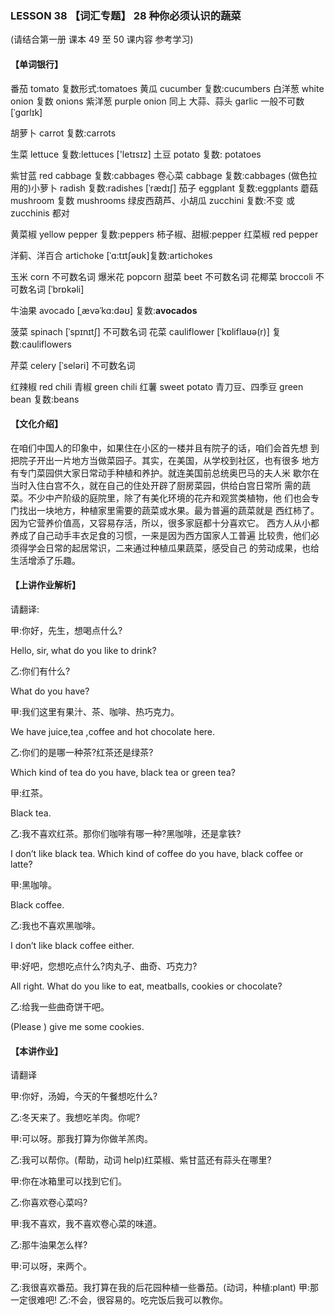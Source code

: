 ### LESSON 38 【词汇专题】 28 种你必须认识的蔬菜

(请结合第一册 课本 49 至 50 课内容 参考学习)

#### 【单词银行】

番茄 tomato 复数形式:tomatoes
黄瓜 cucumber 复数:cucumbers
白洋葱 white onion 复数 onions
紫洋葱 purple onion 同上
大蒜、蒜头 garlic 一般不可数 [ˈgɑrlɪk] 

胡萝卜 carrot 复数:carrots

生菜 lettuce 复数:lettuces ['letɪsɪz] 土豆 potato 复数: potatoes

紫甘蓝 red cabbage 复数:cabbages
卷心菜 cabbage 复数:cabbages
(做色拉用的)小萝卜 radish 复数:radishes [ˈrædɪʃ]
茄子 eggplant 复数:eggplants
蘑菇 mushroom 复数 mushrooms
绿皮西葫芦、小胡瓜 zucchini 复数:不变 或 zucchinis 都对 

黄菜椒 yellow pepper 复数:peppers
柿子椒、甜椒:pepper
红菜椒 red pepper

洋蓟、洋百合 artichoke [ˈɑ:tɪtʃəʊk]复数:artichokes

玉米 corn 不可数名词
爆米花 popcorn
甜菜 beet 不可数名词
花椰菜 broccoli 不可数名词 [ˈbrɒkəli]

牛油果 avocado [ˌævəˈkɑ:dəʊ] 复数:**avocados**

菠菜 spinach [ˈspɪnɪtʃ] 不可数名词
花菜 cauliflower [ˈkɒliflaʊə(r)] 复数:cauliflowers 

芹菜 celery [ˈseləri] 不可数名词

红辣椒 red chili
青椒 green chili
红薯 sweet potato
青刀豆、四季豆 green bean 复数:beans

#### 【文化介绍】

在咱们中国人的印象中，如果住在小区的一楼并且有院子的话，咱们会首先想 到把院子开出一片地方当做菜园子。其实，在美国，从学校到社区，也有很多 地方有专门菜园供大家日常动手种植和养护。就连美国前总统奥巴马的夫人米 歇尔在当时入住白宫不久，就在自己的住处开辟了厨房菜园，供给白宫日常所 需的蔬菜。不少中产阶级的庭院里，除了有美化环境的花卉和观赏类植物，他 们也会专门找出一块地方，种植家里需要的蔬菜或水果。最为普遍的蔬菜就是 西红柿了。因为它营养价值高，又容易存活，所以，很多家庭都十分喜欢它。 西方人从小都养成了自己动手丰衣足食的习惯，一来是因为西方国家人工普遍 比较贵，他们必须得学会日常的起居常识，二来通过种植瓜果蔬菜，感受自己 的劳动成果，也给生活增添了乐趣。

#### 【上讲作业解析】

请翻译:

甲:你好，先生，想喝点什么?

Hello, sir, what do you like to drink?

乙:你们有什么?

What do you have?

甲:我们这里有果汁、茶、咖啡、热巧克力。

We have juice,tea ,coffee and hot chocolate here.

乙:你们的是哪一种茶?红茶还是绿茶?

Which kind of tea do you have, black tea or green tea?

甲:红茶。

Black tea.

乙:我不喜欢红茶。那你们咖啡有哪一种?黑咖啡，还是拿铁?

I don’t like black tea.
 Which kind of coffee do you have, black coffee or latte?

甲:黑咖啡。

Black coffee.

乙:我也不喜欢黑咖啡。

I don’t like black coffee either.

甲:好吧，您想吃点什么?肉丸子、曲奇、巧克力?

All right. What do you like to eat, meatballs, cookies or chocolate?

乙:给我一些曲奇饼干吧。

(Please ) give me some cookies.

#### 【本讲作业】

请翻译

甲:你好，汤姆，今天的午餐想吃什么?

乙:冬天来了。我想吃羊肉。你呢?

甲:可以呀。那我打算为你做羊羔肉。

乙:我可以帮你。(帮助，动词 help)红菜椒、紫甘蓝还有蒜头在哪里?

甲:你在冰箱里可以找到它们。

乙:你喜欢卷心菜吗?

甲:我不喜欢，我不喜欢卷心菜的味道。

乙:那牛油果怎么样?

甲:可以呀，来两个。

乙:我很喜欢番茄。我打算在我的后花园种植一些番茄。(动词，种植:plant) 甲:那一定很难吧!
 乙:不会，很容易的。吃完饭后我可以教你。